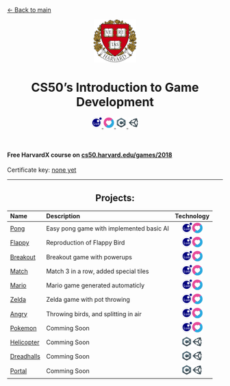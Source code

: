 [<- Back to main](https://github.com/GrandEchoWhiskey)

<p align="center"><a href="https://cs50.harvard.edu/games/2018">
  <img src="https://github.com/GrandEchoWhiskey/grandechowhiskey/blob/main/icons/course/harvard100.png" /><br>
</a></p>
<h1 align="center">CS50’s Introduction to Game Development</h1>

<p align="center"><a href="#">
  <img src="https://github.com/GrandEchoWhiskey/grandechowhiskey/blob/main/icons/programming/lua.png" />
  <img src="https://github.com/GrandEchoWhiskey/grandechowhiskey/blob/main/icons/programming/love.png" />
  <img src="https://github.com/GrandEchoWhiskey/grandechowhiskey/blob/main/icons/programming/csharp.png" />
  <img src="https://github.com/GrandEchoWhiskey/grandechowhiskey/blob/main/icons/programming/unity.png" />
</a></p>

<br>

#### Free HarvardX course on [cs50.harvard.edu/games/2018][harvard_link] 
Certificate key: [none yet][certificate_link]

---

<div align="center" markdown>

## Projects:
Name | Description | Technology
:--- | :--- | :---:
[Pong][pong_link] | Easy pong game with implemented basic AI | [![Lua][lua_img]![LÖVE][love_img]](#)
[Flappy][flappy_link] | Reproduction of Flappy Bird | [![Lua][lua_img]![LÖVE][love_img]](#)
[Breakout][breakout_link] | Breakout game with powerups | [![Lua][lua_img]![LÖVE][love_img]](#)
[Match][match_link] | Match 3 in a row, added special tiles | [![Lua][lua_img]![LÖVE][love_img]](#)
[Mario][mario_link] | Mario game generated automaticly | [![Lua][lua_img]![LÖVE][love_img]](#)
[Zelda][zelda_link] | Zelda game with pot throwing | [![Lua][lua_img]![LÖVE][love_img]](#)
[Angry][angry_link] | Throwing birds, and splitting in air | [![Lua][lua_img]![LÖVE][love_img]](#)
[Pokemon][pokemon_link] | Comming Soon | [![Lua][lua_img]![LÖVE][love_img]](#)
[Helicopter][helicopter_link] | Comming Soon | [![C#][csharp_img]![Unity][unity_img]](#)
[Dreadhalls][dreadhalls_link] | Comming Soon | [![C#][csharp_img]![Unity][unity_img]](#)
[Portal][portal_link] | Comming Soon | [![C#][csharp_img]![Unity][unity_img]](#)

</div>

<!-- Links -->

[harvard_link]:     https://cs50.harvard.edu/games/2018
[certificate_link]: #

[pong_link]:        https://github.com/GrandEchoWhiskey/harvard-cs50-game-pong
[flappy_link]:      https://github.com/GrandEchoWhiskey/harvard-cs50-game-flappy
[breakout_link]:    https://github.com/GrandEchoWhiskey/harvard-cs50-game-breakout
[match_link]:       https://github.com/GrandEchoWhiskey/harvard-cs50-game-match
[mario_link]:       https://github.com/GrandEchoWhiskey/harvard-cs50-game-mario
[zelda_link]:       https://github.com/GrandEchoWhiskey/harvard-cs50-game-zelda
[angry_link]:       https://github.com/GrandEchoWhiskey/harvard-cs50-game-angry
[pokemon_link]:     https://github.com/GrandEchoWhiskey/harvard-cs50-game-pokemon
[helicopter_link]:  https://github.com/GrandEchoWhiskey/harvard-cs50-game-helicopter
[dreadhalls_link]:  https://github.com/GrandEchoWhiskey/harvard-cs50-game-dreadhalls
[portal_link]:      https://github.com/GrandEchoWhiskey/harvard-cs50-game-portal

[lua_img]:          https://github.com/GrandEchoWhiskey/grandechowhiskey/blob/main/icons/programming/lua.png
[love_img]:         https://github.com/GrandEchoWhiskey/grandechowhiskey/blob/main/icons/programming/love.png
[csharp_img]:       https://github.com/GrandEchoWhiskey/grandechowhiskey/blob/main/icons/programming/csharp.png
[unity_img]:        https://github.com/GrandEchoWhiskey/grandechowhiskey/blob/main/icons/programming/unity.png
